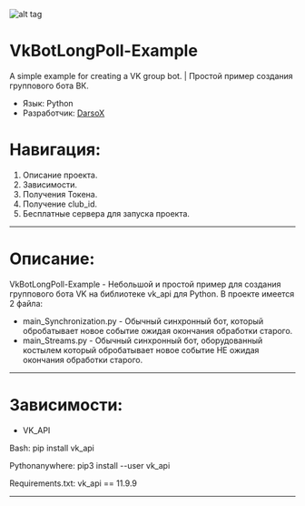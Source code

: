 ![alt tag](https://i.ibb.co/vDYP8Qy/Logo-VKApi.png "Баннер")



# VkBotLongPoll-Example
 A simple example for creating a VK group bot. | Простой пример создания группового бота ВК.
 
* Язык: Python
* Разработчик: [DarsoX](https://vk.com/darsox)
 
# Навигация:
 1. Описание проекта.
 2. Зависимости.
 3. Получения Токена.
 4. Получение club_id.
 5. Бесплатные сервера для запуска проекта.


***

# Описание:
VkBotLongPoll-Example - Небольшой и простой пример для создания группового бота VK на библиотеке vk_api для Python. В проекте имеется 2 файла:
* main_Synchronization.py - Обычный синхронный бот, который обробатывает новое событие ожидая окончания обработки старого.
* main_Streams.py - Обычный синхронный бот, оборудованный костылем который обробатывает новое событие НЕ ожидая окончания обработки старого.

***

# Зависимости:

* VK_API

Bash: pip install vk_api

Pythonanywhere: pip3 install --user vk_api

Requirements.txt: vk_api == 11.9.9

***
